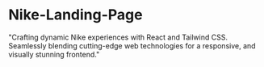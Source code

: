 # Nike-Landing-Page
"Crafting dynamic Nike experiences with React and Tailwind CSS. Seamlessly blending cutting-edge web technologies for a  responsive, and visually stunning frontend."